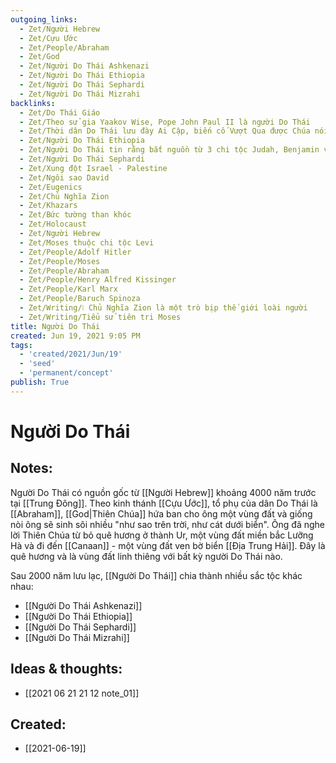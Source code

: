 ```yaml
---
outgoing_links:
  - Zet/Người Hebrew
  - Zet/Cựu Ước
  - Zet/People/Abraham
  - Zet/God
  - Zet/Người Do Thái Ashkenazi
  - Zet/Người Do Thái Ethiopia
  - Zet/Người Do Thái Sephardi
  - Zet/Người Do Thái Mizrahi
backlinks:
  - Zet/Do Thái Giáo
  - Zet/Theo sử gia Yaakov Wise, Pope John Paul II là người Do Thái
  - Zet/Thời dân Do Thái lưu đày Ai Cập, biến cố Vượt Qua được Chúa nói với Abraham trong sách sáng thế
  - Zet/Người Do Thái Ethiopia
  - Zet/Người Do Thái tin rằng bắt nguồn từ 3 chi tộc Judah, Benjamin và Levi
  - Zet/Người Do Thái Sephardi
  - Zet/Xung đột Israel - Palestine
  - Zet/Ngôi sao David
  - Zet/Eugenics
  - Zet/Chủ Nghĩa Zion
  - Zet/Khazars
  - Zet/Bức tường than khóc
  - Zet/Holocaust
  - Zet/Người Hebrew
  - Zet/Moses thuộc chi tộc Levi
  - Zet/People/Adolf Hitler
  - Zet/People/Moses
  - Zet/People/Abraham
  - Zet/People/Henry Alfred Kissinger
  - Zet/People/Karl Marx
  - Zet/People/Baruch Spinoza
  - Zet/Writing/❕ Chủ Nghĩa Zion là một trò bịp thế giới loài người
  - Zet/Writing/Tiểu sử tiên tri Moses
title: Người Do Thái
created: Jun 19, 2021 9:05 PM
tags:
  - 'created/2021/Jun/19'
  - 'seed'
  - 'permanent/concept'
publish: True
---
```

# Người Do Thái

## Notes:
Người Do Thái có nguồn gốc từ [[Người Hebrew]] khoảng 4000 năm trước tại [[Trung Đông]]. Theo kinh thánh [[Cựu Ước]], tổ phụ của dân Do Thái là [[Abraham]], [[God|Thiên Chúa]] hứa ban cho ông một vùng đất và giống nòi ông sẽ sinh sôi nhiều "như sao trên trời, như cát dưới biển". Ông đã nghe lời Thiên Chúa từ bỏ quê hương ở thành Ur, một vùng đất miền bắc Lưỡng Hà và đi đến [[Canaan]] - một vùng đất ven bờ biển [[Địa Trung Hải]]. Đây là quê hương và là vùng đất linh thiêng với bất kỳ người Do Thái nào.

Sau 2000 năm lưu lạc, [[Người Do Thái]] chia thành nhiều sắc tộc khác nhau:

- [[Người Do Thái Ashkenazi]]
- [[Người Do Thái Ethiopia]]
- [[Người Do Thái Sephardi]]
- [[Người Do Thái Mizrahi]]

## Ideas & thoughts:
- [[2021 06 21 21 12 note_01]]

## Created:
- [[2021-06-19]]
